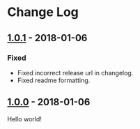# Change Log

## [1.0.1] - 2018-01-06

### Fixed

* Fixed incorrect release url in changelog.
* Fixed readme formatting.

## [1.0.0] - 2018-01-06

Hello world!

[1.0.1]: https://github.com/jlmakes/is-dom-node/compare/1.0.0...1.0.1
[1.0.0]: https://github.com/jlmakes/is-dom-node/tree/1.0.0
